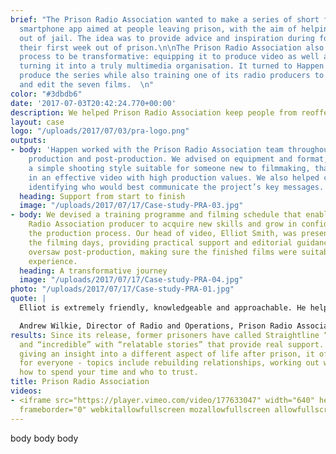 ```yaml
---
brief: "The Prison Radio Association wanted to make a series of short films for a
  smartphone app aimed at people leaving prison, with the aim of helping them stay
  out of jail. The idea was to provide advice and inspiration during for people during
  their first week out of prison.\n\nThe Prison Radio Association also wanted the
  process to be transformative: equipping it to produce video as well as audio, and
  turning it into a truly multimedia organisation. It turned to Happen to executive
  produce the series while also training one of its radio producers to plan, shoot
  and edit the seven films.  \n"
color: "#3dbdb6"
date: '2017-07-03T20:42:24.770+00:00'
description: We helped Prison Radio Association keep people from reoffending
layout: case
logo: "/uploads/2017/07/03/pra-logo.png"
outputs:
- body: 'Happen worked with the Prison Radio Association team throughout pre-production,
    production and post-production. We advised on equipment and format, recommending
    a simple shooting style suitable for someone new to filmmaking, that would result
    in an effective video with high production values. We also helped cast the films,
    identifying who would best communicate the project’s key messages. '
  heading: Support from start to finish
  image: "/uploads/2017/07/17/Case-study-PRA-03.jpg"
- body: We devised a training programme and filming schedule that enabled the Prison
    Radio Association producer to acquire new skills and grow in confidence throughout
    the production process. Our head of video, Elliot Smith, was present during all
    the filming days, providing practical support and editorial guidance. He also
    oversaw post-production, making sure the finished films were suitable for an app
    experience.
  heading: A transformative journey
  image: "/uploads/2017/07/17/Case-study-PRA-04.jpg"
photo: "/uploads/2017/07/17/Case-study-PRA-01.jpg"
quote: |
  Elliot is extremely friendly, knowledgeable and approachable. He helped us focus on our priorities and offered great advice at every stage of the production process. He’s given a lot of energy and passion to our project.

  Andrew Wilkie, Director of Radio and Operations, Prison Radio Association
results: Since its release, former prisoners have called Straightline “inspirational”
  and “incredible” with “relatable stories” that provide real support. With each film
  giving an insight into a different aspect of life after prison, it offers something
  for everyone - topics include rebuilding relationships, working out where to live,
  how to spend your time and who to trust.
title: Prison Radio Association
videos:
- <iframe src="https://player.vimeo.com/video/177633047" width="640" height="256"
  frameborder="0" webkitallowfullscreen mozallowfullscreen allowfullscreen></iframe>
---
```


body body body